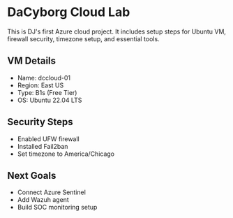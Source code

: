 # DaCyborg Cloud Lab

This is DJ's first Azure cloud project.
It includes setup steps for Ubuntu VM, firewall security, timezone setup, and essential tools.

## VM Details
- Name: dccloud-01
- Region: East US
- Type: B1s (Free Tier)
- OS: Ubuntu 22.04 LTS

## Security Steps
- Enabled UFW firewall
- Installed Fail2ban
- Set timezone to America/Chicago

## Next Goals
- Connect Azure Sentinel
- Add Wazuh agent
- Build SOC monitoring setup


